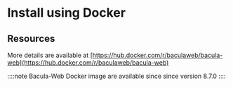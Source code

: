 # Install using Docker

## Resources

More details are available at [https://hub.docker.com/r/baculaweb/bacula-web](https://hub.docker.com/r/baculaweb/bacula-web)

::::note
Bacula-Web Docker image are available since since version 8.7.0
::::
